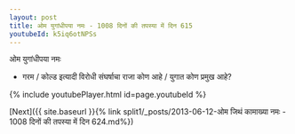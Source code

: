 ```yaml
---
layout: post
title: ओम युगांधीपया नमः - 1008 दिनों की तपस्या में दिन 615
youtubeId: k5iq6otNPSs
---
```

 
 
 ओम युगांधीपया नमः  
 
 -  गरम / कोल्ड इत्यादी विरोधी संघर्षाचा राजा कोण आहे / युगात कोण प्रमुख आहे? 
 
  
 
  
 
 
 
 
 
 


{% include youtubePlayer.html id=page.youtubeId %}
 
[Next]({{ site.baseurl }}{% link  split1/_posts/2013-06-12-ओम जिथं कामाख्या नमः - 1008 दिनों की तपस्या में दिन 624.md%})
 
